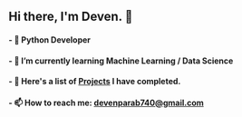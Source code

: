 ## Hi there, I'm Deven. 👋

#### - 👯 Python Developer
#### - 🌱 I’m currently learning Machine Learning / Data Science
#### - 🌱 Here's a list of [Projects](https://github.com/deven740?tab=repositories) I have completed.
#### - 📫 How to reach me: devenparab740@gmail.com
